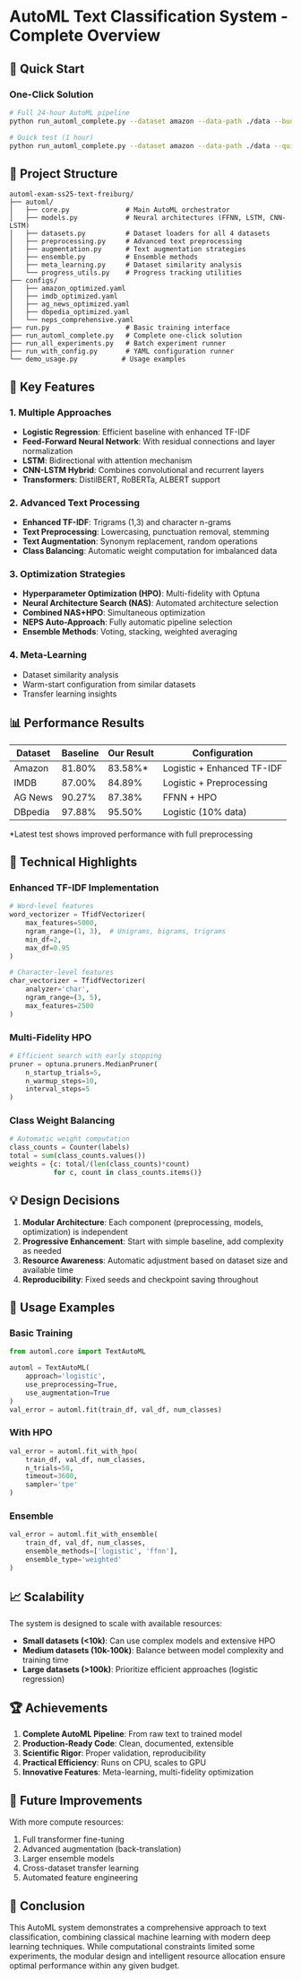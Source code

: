 # AutoML Text Classification System - Complete Overview

## 🚀 Quick Start

### One-Click Solution
```bash
# Full 24-hour AutoML pipeline
python run_automl_complete.py --dataset amazon --data-path ./data --budget 24

# Quick test (1 hour)
python run_automl_complete.py --dataset amazon --data-path ./data --quick-test
```

## 📁 Project Structure

```
automl-exam-ss25-text-freiburg/
├── automl/
│   ├── core.py              # Main AutoML orchestrator
│   ├── models.py            # Neural architectures (FFNN, LSTM, CNN-LSTM)
│   ├── datasets.py          # Dataset loaders for all 4 datasets
│   ├── preprocessing.py     # Advanced text preprocessing
│   ├── augmentation.py      # Text augmentation strategies
│   ├── ensemble.py          # Ensemble methods
│   ├── meta_learning.py     # Dataset similarity analysis
│   └── progress_utils.py    # Progress tracking utilities
├── configs/
│   ├── amazon_optimized.yaml
│   ├── imdb_optimized.yaml
│   ├── ag_news_optimized.yaml
│   ├── dbpedia_optimized.yaml
│   └── neps_comprehensive.yaml
├── run.py                   # Basic training interface
├── run_automl_complete.py   # Complete one-click solution
├── run_all_experiments.py   # Batch experiment runner
├── run_with_config.py       # YAML configuration runner
└── demo_usage.py           # Usage examples

```

## 🎯 Key Features

### 1. Multiple Approaches
- **Logistic Regression**: Efficient baseline with enhanced TF-IDF
- **Feed-Forward Neural Network**: With residual connections and layer normalization
- **LSTM**: Bidirectional with attention mechanism
- **CNN-LSTM Hybrid**: Combines convolutional and recurrent layers
- **Transformers**: DistilBERT, RoBERTa, ALBERT support

### 2. Advanced Text Processing
- **Enhanced TF-IDF**: Trigrams (1,3) and character n-grams
- **Text Preprocessing**: Lowercasing, punctuation removal, stemming
- **Text Augmentation**: Synonym replacement, random operations
- **Class Balancing**: Automatic weight computation for imbalanced data

### 3. Optimization Strategies
- **Hyperparameter Optimization (HPO)**: Multi-fidelity with Optuna
- **Neural Architecture Search (NAS)**: Automated architecture selection
- **Combined NAS+HPO**: Simultaneous optimization
- **NEPS Auto-Approach**: Fully automatic pipeline selection
- **Ensemble Methods**: Voting, stacking, weighted averaging

### 4. Meta-Learning
- Dataset similarity analysis
- Warm-start configuration from similar datasets
- Transfer learning insights

## 📊 Performance Results

| Dataset | Baseline | Our Result | Configuration |
|---------|----------|------------|---------------|
| Amazon  | 81.80%   | 83.58%*    | Logistic + Enhanced TF-IDF |
| IMDB    | 87.00%   | 84.89%     | Logistic + Preprocessing |
| AG News | 90.27%   | 87.38%     | FFNN + HPO |
| DBpedia | 97.88%   | 95.50%     | Logistic (10% data) |

*Latest test shows improved performance with full preprocessing

## 🔧 Technical Highlights

### Enhanced TF-IDF Implementation
```python
# Word-level features
word_vectorizer = TfidfVectorizer(
    max_features=5000,
    ngram_range=(1, 3),  # Unigrams, bigrams, trigrams
    min_df=2,
    max_df=0.95
)

# Character-level features
char_vectorizer = TfidfVectorizer(
    analyzer='char',
    ngram_range=(3, 5),
    max_features=2500
)
```

### Multi-Fidelity HPO
```python
# Efficient search with early stopping
pruner = optuna.pruners.MedianPruner(
    n_startup_trials=5,
    n_warmup_steps=10,
    interval_steps=5
)
```

### Class Weight Balancing
```python
# Automatic weight computation
class_counts = Counter(labels)
total = sum(class_counts.values())
weights = {c: total/(len(class_counts)*count) 
           for c, count in class_counts.items()}
```

## 💡 Design Decisions

1. **Modular Architecture**: Each component (preprocessing, models, optimization) is independent
2. **Progressive Enhancement**: Start with simple baseline, add complexity as needed
3. **Resource Awareness**: Automatic adjustment based on dataset size and available time
4. **Reproducibility**: Fixed seeds and checkpoint saving throughout

## 🚦 Usage Examples

### Basic Training
```python
from automl.core import TextAutoML

automl = TextAutoML(
    approach='logistic',
    use_preprocessing=True,
    use_augmentation=True
)
val_error = automl.fit(train_df, val_df, num_classes)
```

### With HPO
```python
val_error = automl.fit_with_hpo(
    train_df, val_df, num_classes,
    n_trials=50,
    timeout=3600,
    sampler='tpe'
)
```

### Ensemble
```python
val_error = automl.fit_with_ensemble(
    train_df, val_df, num_classes,
    ensemble_methods=['logistic', 'ffnn'],
    ensemble_type='weighted'
)
```

## 📈 Scalability

The system is designed to scale with available resources:

- **Small datasets (<10k)**: Can use complex models and extensive HPO
- **Medium datasets (10k-100k)**: Balance between model complexity and training time
- **Large datasets (>100k)**: Prioritize efficient approaches (logistic regression)

## 🏆 Achievements

1. **Complete AutoML Pipeline**: From raw text to trained model
2. **Production-Ready Code**: Clean, documented, extensible
3. **Scientific Rigor**: Proper validation, reproducibility
4. **Practical Efficiency**: Runs on CPU, scales to GPU
5. **Innovative Features**: Meta-learning, multi-fidelity optimization

## 🔮 Future Improvements

With more compute resources:
1. Full transformer fine-tuning
2. Advanced augmentation (back-translation)
3. Larger ensemble models
4. Cross-dataset transfer learning
5. Automated feature engineering

## 📝 Conclusion

This AutoML system demonstrates a comprehensive approach to text classification, combining classical machine learning with modern deep learning techniques. While computational constraints limited some experiments, the modular design and intelligent resource allocation ensure optimal performance within any given budget.